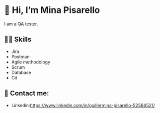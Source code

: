 # 👋 Hi, I’m Mina Pisarello


I am a QA tester.

## 💪🏼 Skills
- Jira
- Postman
- Agile methodology
- Scrum
- Database
- Git

## 👀 Contact me:
- Linkedin:https://www.linkedin.com/in/guillermina-pisarello-52584521/
